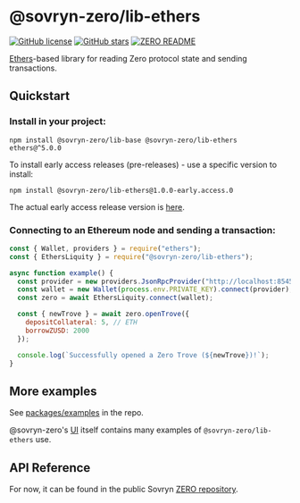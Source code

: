# @sovryn-zero/lib-ethers  

[![GitHub license](https://img.shields.io/github/license/DistributedCollective/zero)](/LICENSE)
[![GitHub stars](https://img.shields.io/github/stars/DistributedCollective/zero)](https://github.com/DistributedCollective/zero/stargazers)
[![ZERO README](https://img.shields.io/badge/readme-gray?style=flat&logo=ZeroMQ&logoColor=green&link=/README.md)](/README.md)  

[Ethers](https://www.npmjs.com/package/ethers)-based library for reading Zero protocol state and sending transactions.

## Quickstart

### Install in your project:

  ```
  npm install @sovryn-zero/lib-base @sovryn-zero/lib-ethers ethers@^5.0.0
  ```  

  To install early access releases (pre-releases) - use a specific version to install:  

  ```
  npm install @sovryn-zero/lib-ethers@1.0.0-early.access.0
  ```  

  The actual early access release version is [here](https://github.com/DistributedCollective/zero/blob/sdk-early-access/packages/lib-ethers/package.json#L3).  


### Connecting to an Ethereum node and sending a transaction:

```javascript
const { Wallet, providers } = require("ethers");
const { EthersLiquity } = require("@sovryn-zero/lib-ethers");

async function example() {
  const provider = new providers.JsonRpcProvider("http://localhost:8545");
  const wallet = new Wallet(process.env.PRIVATE_KEY).connect(provider);
  const zero = await EthersLiquity.connect(wallet);

  const { newTrove } = await zero.openTrove({
    depositCollateral: 5, // ETH
    borrowZUSD: 2000
  });

  console.log(`Successfully opened a Zero Trove (${newTrove})!`);
}
```

## More examples

See [packages/examples](https://github.com/DistributedCollective/zero/tree/master/packages/examples) in the repo.

@sovryn-zero's [UI](https://github.com/DistributedCollective/zero/tree/master/packages/dev-frontend) itself contains many examples of `@sovryn-zero/lib-ethers` use.

## API Reference

For now, it can be found in the public Sovryn [ZERO repository](https://github.com/DistributedCollective/zero/blob/master/docs/sdk/lib-ethers.md).

